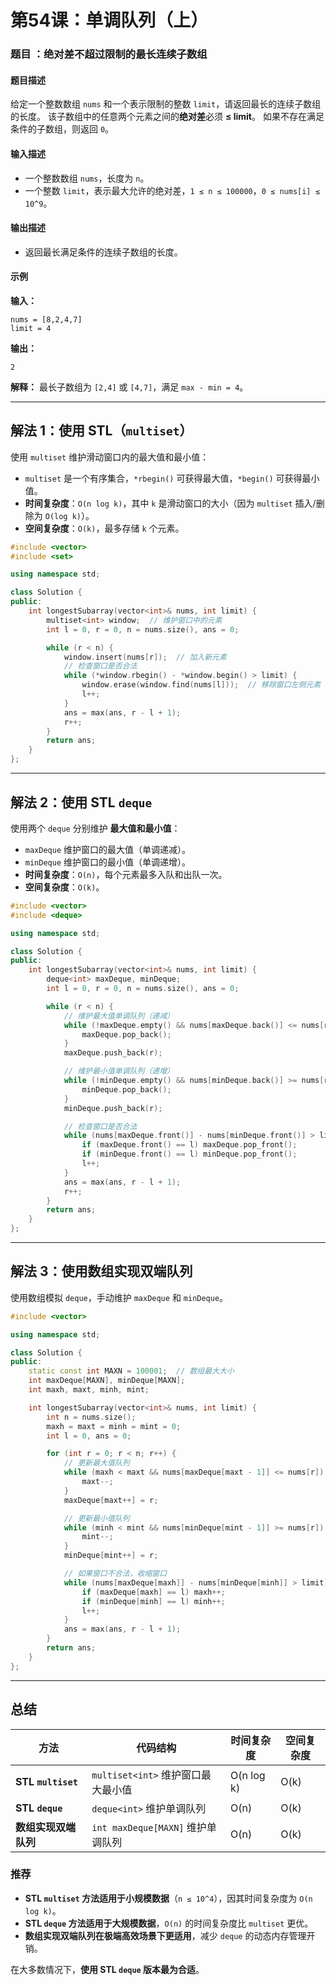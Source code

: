# 第54课：单调队列（上）

### **题目 ：绝对差不超过限制的最长连续子数组**

#### **题目描述**

给定一个整数数组 `nums` 和一个表示限制的整数 `limit`，请返回最长的连续子数组的长度。
 该子数组中的任意两个元素之间的**绝对差**必须 **≤ limit**。
 如果不存在满足条件的子数组，则返回 `0`。

#### **输入描述**

- 一个整数数组 `nums`，长度为 `n`。
- 一个整数 `limit`，表示最大允许的绝对差，`1 ≤ n ≤ 100000`，`0 ≤ nums[i] ≤ 10^9`。

#### **输出描述**

- 返回最长满足条件的连续子数组的长度。

#### **示例**

**输入：**

```
nums = [8,2,4,7]
limit = 4
```

**输出：**

```
2
```

**解释：**
 最长子数组为 `[2,4]` 或 `[4,7]`，满足 `max - min = 4`。

------

## **解法 1：使用 STL（`multiset`）**

使用 `multiset` 维护滑动窗口内的最大值和最小值：

- `multiset` 是一个有序集合，`*rbegin()` 可获得最大值，`*begin()` 可获得最小值。
- **时间复杂度**：`O(n log k)`，其中 `k` 是滑动窗口的大小（因为 `multiset` 插入/删除为 `O(log k)`）。
- **空间复杂度**：`O(k)`，最多存储 `k` 个元素。

```cpp
#include <vector>
#include <set>

using namespace std;

class Solution {
public:
    int longestSubarray(vector<int>& nums, int limit) {
        multiset<int> window;  // 维护窗口中的元素
        int l = 0, r = 0, n = nums.size(), ans = 0;

        while (r < n) {
            window.insert(nums[r]);  // 加入新元素
            // 检查窗口是否合法
            while (*window.rbegin() - *window.begin() > limit) {
                window.erase(window.find(nums[l]));  // 移除窗口左侧元素
                l++;
            }
            ans = max(ans, r - l + 1);
            r++;
        }
        return ans;
    }
};
```

------

## **解法 2：使用 STL `deque`**

使用两个 `deque` 分别维护 **最大值和最小值**：

- `maxDeque` 维护窗口的最大值（单调递减）。
- `minDeque` 维护窗口的最小值（单调递增）。
- **时间复杂度**：`O(n)`，每个元素最多入队和出队一次。
- **空间复杂度**：`O(k)`。

```cpp
#include <vector>
#include <deque>

using namespace std;

class Solution {
public:
    int longestSubarray(vector<int>& nums, int limit) {
        deque<int> maxDeque, minDeque;
        int l = 0, r = 0, n = nums.size(), ans = 0;

        while (r < n) {
            // 维护最大值单调队列（递减）
            while (!maxDeque.empty() && nums[maxDeque.back()] <= nums[r]) {
                maxDeque.pop_back();
            }
            maxDeque.push_back(r);

            // 维护最小值单调队列（递增）
            while (!minDeque.empty() && nums[minDeque.back()] >= nums[r]) {
                minDeque.pop_back();
            }
            minDeque.push_back(r);

            // 检查窗口是否合法
            while (nums[maxDeque.front()] - nums[minDeque.front()] > limit) {
                if (maxDeque.front() == l) maxDeque.pop_front();
                if (minDeque.front() == l) minDeque.pop_front();
                l++;
            }
            ans = max(ans, r - l + 1);
            r++;
        }
        return ans;
    }
};
```

------

## **解法 3：使用数组实现双端队列**

使用数组模拟 `deque`，手动维护 `maxDeque` 和 `minDeque`。

```cpp
#include <vector>

using namespace std;

class Solution {
public:
    static const int MAXN = 100001;  // 数组最大大小
    int maxDeque[MAXN], minDeque[MAXN];
    int maxh, maxt, minh, mint;

    int longestSubarray(vector<int>& nums, int limit) {
        int n = nums.size();
        maxh = maxt = minh = mint = 0;
        int l = 0, ans = 0;

        for (int r = 0; r < n; r++) {
            // 更新最大值队列
            while (maxh < maxt && nums[maxDeque[maxt - 1]] <= nums[r]) {
                maxt--;
            }
            maxDeque[maxt++] = r;

            // 更新最小值队列
            while (minh < mint && nums[minDeque[mint - 1]] >= nums[r]) {
                mint--;
            }
            minDeque[mint++] = r;

            // 如果窗口不合法，收缩窗口
            while (nums[maxDeque[maxh]] - nums[minDeque[minh]] > limit) {
                if (maxDeque[maxh] == l) maxh++;
                if (minDeque[minh] == l) minh++;
                l++;
            }
            ans = max(ans, r - l + 1);
        }
        return ans;
    }
};
```

------

## **总结**

| 方法                 | 代码结构                           | 时间复杂度 | 空间复杂度 |
| -------------------- | ---------------------------------- | ---------- | ---------- |
| **STL `multiset`**   | `multiset<int>` 维护窗口最大最小值 | O(n log k) | O(k)       |
| **STL `deque`**      | `deque<int>` 维护单调队列          | O(n)       | O(k)       |
| **数组实现双端队列** | `int maxDeque[MAXN]` 维护单调队列  | O(n)       | O(k)       |

### **推荐**

- **STL `multiset` 方法适用于小规模数据**（`n ≤ 10^4`），因其时间复杂度为 `O(n log k)`。
- **STL `deque` 方法适用于大规模数据**，`O(n)` 的时间复杂度比 `multiset` 更优。
- **数组实现双端队列在极端高效场景下更适用**，减少 `deque` 的动态内存管理开销。

在大多数情况下，**使用 STL `deque` 版本最为合适**。